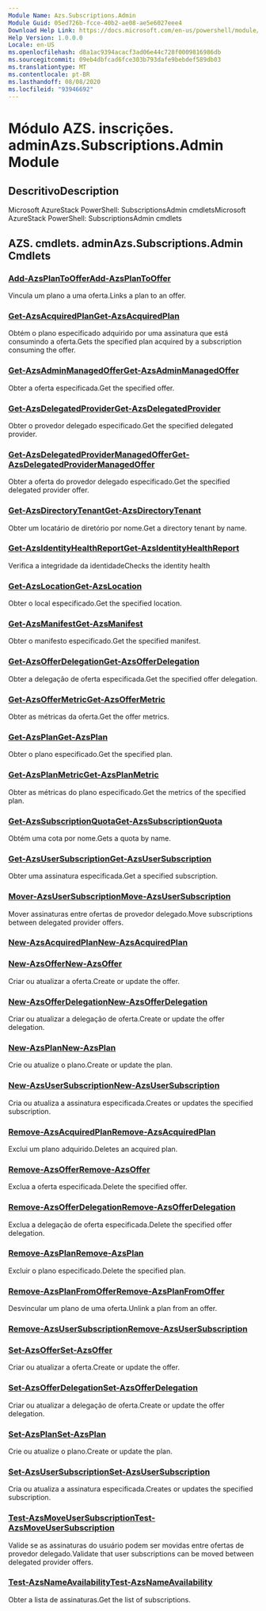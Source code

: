 ```yaml
---
Module Name: Azs.Subscriptions.Admin
Module Guid: 05ed726b-fcce-40b2-ae08-ae5e6027eee4
Download Help Link: https://docs.microsoft.com/en-us/powershell/module/azs.subscriptions.admin
Help Version: 1.0.0.0
Locale: en-US
ms.openlocfilehash: d8a1ac9394acacf3ad06e44c728f0009816986db
ms.sourcegitcommit: 09eb4dbfcad6fce303b793dafe9bebdef589db03
ms.translationtype: MT
ms.contentlocale: pt-BR
ms.lasthandoff: 08/08/2020
ms.locfileid: "93946692"
---
```

# <span data-ttu-id="80dda-101">Módulo AZS. inscrições. admin</span><span class="sxs-lookup"><span data-stu-id="80dda-101">Azs.Subscriptions.Admin Module</span></span>
## <span data-ttu-id="80dda-102">Descritivo</span><span class="sxs-lookup"><span data-stu-id="80dda-102">Description</span></span>
<span data-ttu-id="80dda-103">Microsoft AzureStack PowerShell: SubscriptionsAdmin cmdlets</span><span class="sxs-lookup"><span data-stu-id="80dda-103">Microsoft AzureStack PowerShell: SubscriptionsAdmin cmdlets</span></span>

## <span data-ttu-id="80dda-104">AZS. cmdlets. admin</span><span class="sxs-lookup"><span data-stu-id="80dda-104">Azs.Subscriptions.Admin Cmdlets</span></span>
### [<span data-ttu-id="80dda-105">Add-AzsPlanToOffer</span><span class="sxs-lookup"><span data-stu-id="80dda-105">Add-AzsPlanToOffer</span></span>](Add-AzsPlanToOffer.md)
<span data-ttu-id="80dda-106">Vincula um plano a uma oferta.</span><span class="sxs-lookup"><span data-stu-id="80dda-106">Links a plan to an offer.</span></span>

### [<span data-ttu-id="80dda-107">Get-AzsAcquiredPlan</span><span class="sxs-lookup"><span data-stu-id="80dda-107">Get-AzsAcquiredPlan</span></span>](Get-AzsAcquiredPlan.md)
<span data-ttu-id="80dda-108">Obtém o plano especificado adquirido por uma assinatura que está consumindo a oferta.</span><span class="sxs-lookup"><span data-stu-id="80dda-108">Gets the specified plan acquired by a subscription consuming the offer.</span></span>

### [<span data-ttu-id="80dda-109">Get-AzsAdminManagedOffer</span><span class="sxs-lookup"><span data-stu-id="80dda-109">Get-AzsAdminManagedOffer</span></span>](Get-AzsAdminManagedOffer.md)
<span data-ttu-id="80dda-110">Obter a oferta especificada.</span><span class="sxs-lookup"><span data-stu-id="80dda-110">Get the specified offer.</span></span>

### [<span data-ttu-id="80dda-111">Get-AzsDelegatedProvider</span><span class="sxs-lookup"><span data-stu-id="80dda-111">Get-AzsDelegatedProvider</span></span>](Get-AzsDelegatedProvider.md)
<span data-ttu-id="80dda-112">Obter o provedor delegado especificado.</span><span class="sxs-lookup"><span data-stu-id="80dda-112">Get the specified delegated provider.</span></span>

### [<span data-ttu-id="80dda-113">Get-AzsDelegatedProviderManagedOffer</span><span class="sxs-lookup"><span data-stu-id="80dda-113">Get-AzsDelegatedProviderManagedOffer</span></span>](Get-AzsDelegatedProviderManagedOffer.md)
<span data-ttu-id="80dda-114">Obter a oferta do provedor delegado especificado.</span><span class="sxs-lookup"><span data-stu-id="80dda-114">Get the specified delegated provider offer.</span></span>

### [<span data-ttu-id="80dda-115">Get-AzsDirectoryTenant</span><span class="sxs-lookup"><span data-stu-id="80dda-115">Get-AzsDirectoryTenant</span></span>](Get-AzsDirectoryTenant.md)
<span data-ttu-id="80dda-116">Obter um locatário de diretório por nome.</span><span class="sxs-lookup"><span data-stu-id="80dda-116">Get a directory tenant by name.</span></span>

### [<span data-ttu-id="80dda-117">Get-AzsIdentityHealthReport</span><span class="sxs-lookup"><span data-stu-id="80dda-117">Get-AzsIdentityHealthReport</span></span>](Get-AzsIdentityHealthReport.md)
<span data-ttu-id="80dda-118">Verifica a integridade da identidade</span><span class="sxs-lookup"><span data-stu-id="80dda-118">Checks the identity health</span></span>

### [<span data-ttu-id="80dda-119">Get-AzsLocation</span><span class="sxs-lookup"><span data-stu-id="80dda-119">Get-AzsLocation</span></span>](Get-AzsLocation.md)
<span data-ttu-id="80dda-120">Obter o local especificado.</span><span class="sxs-lookup"><span data-stu-id="80dda-120">Get the specified location.</span></span>

### [<span data-ttu-id="80dda-121">Get-AzsManifest</span><span class="sxs-lookup"><span data-stu-id="80dda-121">Get-AzsManifest</span></span>](Get-AzsManifest.md)
<span data-ttu-id="80dda-122">Obter o manifesto especificado.</span><span class="sxs-lookup"><span data-stu-id="80dda-122">Get the specified manifest.</span></span>

### [<span data-ttu-id="80dda-123">Get-AzsOfferDelegation</span><span class="sxs-lookup"><span data-stu-id="80dda-123">Get-AzsOfferDelegation</span></span>](Get-AzsOfferDelegation.md)
<span data-ttu-id="80dda-124">Obter a delegação de oferta especificada.</span><span class="sxs-lookup"><span data-stu-id="80dda-124">Get the specified offer delegation.</span></span>

### [<span data-ttu-id="80dda-125">Get-AzsOfferMetric</span><span class="sxs-lookup"><span data-stu-id="80dda-125">Get-AzsOfferMetric</span></span>](Get-AzsOfferMetric.md)
<span data-ttu-id="80dda-126">Obter as métricas da oferta.</span><span class="sxs-lookup"><span data-stu-id="80dda-126">Get the offer metrics.</span></span>

### [<span data-ttu-id="80dda-127">Get-AzsPlan</span><span class="sxs-lookup"><span data-stu-id="80dda-127">Get-AzsPlan</span></span>](Get-AzsPlan.md)
<span data-ttu-id="80dda-128">Obter o plano especificado.</span><span class="sxs-lookup"><span data-stu-id="80dda-128">Get the specified plan.</span></span>

### [<span data-ttu-id="80dda-129">Get-AzsPlanMetric</span><span class="sxs-lookup"><span data-stu-id="80dda-129">Get-AzsPlanMetric</span></span>](Get-AzsPlanMetric.md)
<span data-ttu-id="80dda-130">Obter as métricas do plano especificado.</span><span class="sxs-lookup"><span data-stu-id="80dda-130">Get the metrics of the specified plan.</span></span>

### [<span data-ttu-id="80dda-131">Get-AzsSubscriptionQuota</span><span class="sxs-lookup"><span data-stu-id="80dda-131">Get-AzsSubscriptionQuota</span></span>](Get-AzsSubscriptionQuota.md)
<span data-ttu-id="80dda-132">Obtém uma cota por nome.</span><span class="sxs-lookup"><span data-stu-id="80dda-132">Gets a quota by name.</span></span>

### [<span data-ttu-id="80dda-133">Get-AzsUserSubscription</span><span class="sxs-lookup"><span data-stu-id="80dda-133">Get-AzsUserSubscription</span></span>](Get-AzsUserSubscription.md)
<span data-ttu-id="80dda-134">Obter uma assinatura especificada.</span><span class="sxs-lookup"><span data-stu-id="80dda-134">Get a specified subscription.</span></span>

### [<span data-ttu-id="80dda-135">Mover-AzsUserSubscription</span><span class="sxs-lookup"><span data-stu-id="80dda-135">Move-AzsUserSubscription</span></span>](Move-AzsUserSubscription.md)
<span data-ttu-id="80dda-136">Mover assinaturas entre ofertas de provedor delegado.</span><span class="sxs-lookup"><span data-stu-id="80dda-136">Move subscriptions between delegated provider offers.</span></span>

### [<span data-ttu-id="80dda-137">New-AzsAcquiredPlan</span><span class="sxs-lookup"><span data-stu-id="80dda-137">New-AzsAcquiredPlan</span></span>](New-AzsAcquiredPlan.md)


### [<span data-ttu-id="80dda-138">New-AzsOffer</span><span class="sxs-lookup"><span data-stu-id="80dda-138">New-AzsOffer</span></span>](New-AzsOffer.md)
<span data-ttu-id="80dda-139">Criar ou atualizar a oferta.</span><span class="sxs-lookup"><span data-stu-id="80dda-139">Create or update the offer.</span></span>

### [<span data-ttu-id="80dda-140">New-AzsOfferDelegation</span><span class="sxs-lookup"><span data-stu-id="80dda-140">New-AzsOfferDelegation</span></span>](New-AzsOfferDelegation.md)
<span data-ttu-id="80dda-141">Criar ou atualizar a delegação de oferta.</span><span class="sxs-lookup"><span data-stu-id="80dda-141">Create or update the offer delegation.</span></span>

### [<span data-ttu-id="80dda-142">New-AzsPlan</span><span class="sxs-lookup"><span data-stu-id="80dda-142">New-AzsPlan</span></span>](New-AzsPlan.md)
<span data-ttu-id="80dda-143">Crie ou atualize o plano.</span><span class="sxs-lookup"><span data-stu-id="80dda-143">Create or update the plan.</span></span>

### [<span data-ttu-id="80dda-144">New-AzsUserSubscription</span><span class="sxs-lookup"><span data-stu-id="80dda-144">New-AzsUserSubscription</span></span>](New-AzsUserSubscription.md)
<span data-ttu-id="80dda-145">Cria ou atualiza a assinatura especificada.</span><span class="sxs-lookup"><span data-stu-id="80dda-145">Creates or updates the specified subscription.</span></span>

### [<span data-ttu-id="80dda-146">Remove-AzsAcquiredPlan</span><span class="sxs-lookup"><span data-stu-id="80dda-146">Remove-AzsAcquiredPlan</span></span>](Remove-AzsAcquiredPlan.md)
<span data-ttu-id="80dda-147">Exclui um plano adquirido.</span><span class="sxs-lookup"><span data-stu-id="80dda-147">Deletes an acquired plan.</span></span>

### [<span data-ttu-id="80dda-148">Remove-AzsOffer</span><span class="sxs-lookup"><span data-stu-id="80dda-148">Remove-AzsOffer</span></span>](Remove-AzsOffer.md)
<span data-ttu-id="80dda-149">Exclua a oferta especificada.</span><span class="sxs-lookup"><span data-stu-id="80dda-149">Delete the specified offer.</span></span>

### [<span data-ttu-id="80dda-150">Remove-AzsOfferDelegation</span><span class="sxs-lookup"><span data-stu-id="80dda-150">Remove-AzsOfferDelegation</span></span>](Remove-AzsOfferDelegation.md)
<span data-ttu-id="80dda-151">Exclua a delegação de oferta especificada.</span><span class="sxs-lookup"><span data-stu-id="80dda-151">Delete the specified offer delegation.</span></span>

### [<span data-ttu-id="80dda-152">Remove-AzsPlan</span><span class="sxs-lookup"><span data-stu-id="80dda-152">Remove-AzsPlan</span></span>](Remove-AzsPlan.md)
<span data-ttu-id="80dda-153">Excluir o plano especificado.</span><span class="sxs-lookup"><span data-stu-id="80dda-153">Delete the specified plan.</span></span>

### [<span data-ttu-id="80dda-154">Remove-AzsPlanFromOffer</span><span class="sxs-lookup"><span data-stu-id="80dda-154">Remove-AzsPlanFromOffer</span></span>](Remove-AzsPlanFromOffer.md)
<span data-ttu-id="80dda-155">Desvincular um plano de uma oferta.</span><span class="sxs-lookup"><span data-stu-id="80dda-155">Unlink a plan from an offer.</span></span>

### [<span data-ttu-id="80dda-156">Remove-AzsUserSubscription</span><span class="sxs-lookup"><span data-stu-id="80dda-156">Remove-AzsUserSubscription</span></span>](Remove-AzsUserSubscription.md)


### [<span data-ttu-id="80dda-157">Set-AzsOffer</span><span class="sxs-lookup"><span data-stu-id="80dda-157">Set-AzsOffer</span></span>](Set-AzsOffer.md)
<span data-ttu-id="80dda-158">Criar ou atualizar a oferta.</span><span class="sxs-lookup"><span data-stu-id="80dda-158">Create or update the offer.</span></span>

### [<span data-ttu-id="80dda-159">Set-AzsOfferDelegation</span><span class="sxs-lookup"><span data-stu-id="80dda-159">Set-AzsOfferDelegation</span></span>](Set-AzsOfferDelegation.md)
<span data-ttu-id="80dda-160">Criar ou atualizar a delegação de oferta.</span><span class="sxs-lookup"><span data-stu-id="80dda-160">Create or update the offer delegation.</span></span>

### [<span data-ttu-id="80dda-161">Set-AzsPlan</span><span class="sxs-lookup"><span data-stu-id="80dda-161">Set-AzsPlan</span></span>](Set-AzsPlan.md)
<span data-ttu-id="80dda-162">Crie ou atualize o plano.</span><span class="sxs-lookup"><span data-stu-id="80dda-162">Create or update the plan.</span></span>

### [<span data-ttu-id="80dda-163">Set-AzsUserSubscription</span><span class="sxs-lookup"><span data-stu-id="80dda-163">Set-AzsUserSubscription</span></span>](Set-AzsUserSubscription.md)
<span data-ttu-id="80dda-164">Cria ou atualiza a assinatura especificada.</span><span class="sxs-lookup"><span data-stu-id="80dda-164">Creates or updates the specified subscription.</span></span>

### [<span data-ttu-id="80dda-165">Test-AzsMoveUserSubscription</span><span class="sxs-lookup"><span data-stu-id="80dda-165">Test-AzsMoveUserSubscription</span></span>](Test-AzsMoveUserSubscription.md)
<span data-ttu-id="80dda-166">Valide se as assinaturas do usuário podem ser movidas entre ofertas de provedor delegado.</span><span class="sxs-lookup"><span data-stu-id="80dda-166">Validate that user subscriptions can be moved between delegated provider offers.</span></span>

### [<span data-ttu-id="80dda-167">Test-AzsNameAvailability</span><span class="sxs-lookup"><span data-stu-id="80dda-167">Test-AzsNameAvailability</span></span>](Test-AzsNameAvailability.md)
<span data-ttu-id="80dda-168">Obter a lista de assinaturas.</span><span class="sxs-lookup"><span data-stu-id="80dda-168">Get the list of subscriptions.</span></span>

